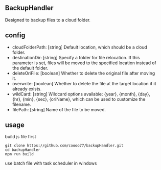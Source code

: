 ## BackupHandler

Designed to backup files to a cloud folder.

## config

- cloudFolderPath: [string] Default location, which should be a cloud folder.
- destinationDir: [string] Specify a folder for file relocation. If this parameter is set, files will be moved to the specified location instead of the default folder.
- deleteOriFile: [boolean] Whether to delete the original file after moving it.
- overwrite: [boolean] Whether to delete the file at the target location if it already exists.
- wildCard: [string] Wildcard options available: {year}, {month}, {day}, {hr}, {min}, {sec}, {oriName}, which can be used to customize the filename.
- filePath: [string] Name of the file to be moved.

## usage

build js file first

```
git clone https://github.com/coooo77/backupHandler.git
cd backupHandler
npm run build
```

use batch file with task scheduler in windows
